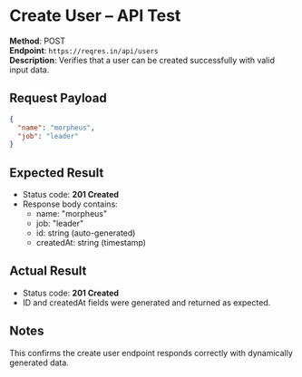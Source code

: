 # Create User – API Test

**Method**: POST  
**Endpoint**: `https://reqres.in/api/users`  
**Description**: Verifies that a user can be created successfully with valid input data.  

## Request Payload
```json
{
  "name": "morpheus",
  "job": "leader"
}
```

## Expected Result  
- Status code: **201 Created**  
- Response body contains:  
  - name: "morpheus"  
  - job: "leader"  
  - id: string (auto-generated)  
  - createdAt: string (timestamp)

 
## Actual Result  
- Status code: **201 Created**  
- ID and createdAt fields were generated and returned as expected.  
## Notes
This confirms the create user endpoint responds correctly with dynamically generated data.

